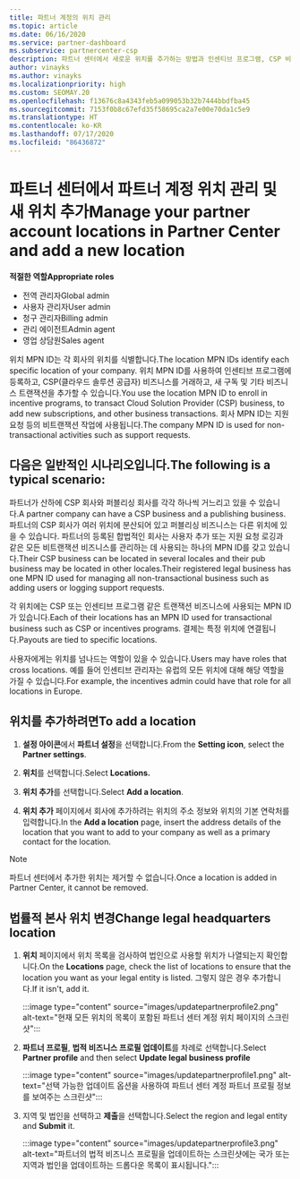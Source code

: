 ```yaml
---
title: 파트너 계정의 위치 관리
ms.topic: article
ms.date: 06/16/2020
ms.service: partner-dashboard
ms.subservice: partnercenter-csp
description: 파트너 센터에서 새로운 위치를 추가하는 방법과 인센티브 프로그램, CSP 비즈니스, 구독 및 기타 트랜잭션에서 위치 MPN ID를 사용하는 방법을 알아봅니다.
author: vinayks
ms.author: vinayks
ms.localizationpriority: high
ms.custom: SEOMAY.20
ms.openlocfilehash: f13676c8a4343feb5a099053b32b7444bbdfba45
ms.sourcegitcommit: 7153f0b8c67efd35f58695ca2a7e00e70da1c5e9
ms.translationtype: HT
ms.contentlocale: ko-KR
ms.lasthandoff: 07/17/2020
ms.locfileid: "86436872"
---
```

# <a name="manage-your-partner-account-locations-in-partner-center-and-add-a-new-location"></a><span data-ttu-id="0f91f-103">파트너 센터에서 파트너 계정 위치 관리 및 새 위치 추가</span><span class="sxs-lookup"><span data-stu-id="0f91f-103">Manage your partner account locations in Partner Center and add a new location</span></span>

<span data-ttu-id="0f91f-104">**적절한 역할**</span><span class="sxs-lookup"><span data-stu-id="0f91f-104">**Appropriate roles**</span></span>
- <span data-ttu-id="0f91f-105">전역 관리자</span><span class="sxs-lookup"><span data-stu-id="0f91f-105">Global admin</span></span>
- <span data-ttu-id="0f91f-106">사용자 관리자</span><span class="sxs-lookup"><span data-stu-id="0f91f-106">User admin</span></span>
- <span data-ttu-id="0f91f-107">청구 관리자</span><span class="sxs-lookup"><span data-stu-id="0f91f-107">Billing admin</span></span>
- <span data-ttu-id="0f91f-108">관리 에이전트</span><span class="sxs-lookup"><span data-stu-id="0f91f-108">Admin agent</span></span>
- <span data-ttu-id="0f91f-109">영업 상담원</span><span class="sxs-lookup"><span data-stu-id="0f91f-109">Sales agent</span></span>

<span data-ttu-id="0f91f-110">위치 MPN ID는 각 회사의 위치를 식별합니다.</span><span class="sxs-lookup"><span data-stu-id="0f91f-110">The location MPN IDs identify each specific location of your company.</span></span> <span data-ttu-id="0f91f-111">위치 MPN ID를 사용하여 인센티브 프로그램에 등록하고, CSP(클라우드 솔루션 공급자) 비즈니스를 거래하고, 새 구독 및 기타 비즈니스 트랜잭션을 추가할 수 있습니다.</span><span class="sxs-lookup"><span data-stu-id="0f91f-111">You use the location MPN ID to enroll in incentive programs, to transact Cloud Solution Provider (CSP) business, to add new subscriptions, and other business transactions.</span></span> <span data-ttu-id="0f91f-112">회사 MPN ID는 지원 요청 등의 비트랜잭션 작업에 사용됩니다.</span><span class="sxs-lookup"><span data-stu-id="0f91f-112">The company MPN ID is used for non-transactional activities such as support requests.</span></span>

## <a name="the-following-is-a-typical-scenario"></a><span data-ttu-id="0f91f-113">다음은 일반적인 시나리오입니다.</span><span class="sxs-lookup"><span data-stu-id="0f91f-113">The following is a typical scenario:</span></span>

<span data-ttu-id="0f91f-114">파트너가 산하에 CSP 회사와 퍼블리싱 회사를 각각 하나씩 거느리고 있을 수 있습니다.</span><span class="sxs-lookup"><span data-stu-id="0f91f-114">A partner company can have a CSP business and a publishing business.</span></span> <span data-ttu-id="0f91f-115">파트너의 CSP 회사가 여러 위치에 분산되어 있고 퍼블리싱 비즈니스는 다른 위치에 있을 수 있습니다. 파트너의 등록된 합법적인 회사는 사용자 추가 또는 지원 요청 로깅과 같은 모든 비트랜잭션 비즈니스를 관리하는 데 사용되는 하나의 MPN ID를 갖고 있습니다.</span><span class="sxs-lookup"><span data-stu-id="0f91f-115">Their CSP business can be located in several locales and their pub business may be located in other locales.Their registered legal business has one MPN ID used for managing all non-transactional business such as adding users or logging support requests.</span></span>


<span data-ttu-id="0f91f-116">각 위치에는 CSP 또는 인센티브 프로그램 같은 트랜잭션 비즈니스에 사용되는 MPN ID가 있습니다.</span><span class="sxs-lookup"><span data-stu-id="0f91f-116">Each of their locations has an MPN ID used for transactional business such as CSP or incentives programs.</span></span> <span data-ttu-id="0f91f-117">결제는 특정 위치에 연결됩니다.</span><span class="sxs-lookup"><span data-stu-id="0f91f-117">Payouts are tied to specific locations.</span></span>

<span data-ttu-id="0f91f-118">사용자에게는 위치를 넘나드는 역할이 있을 수 있습니다.</span><span class="sxs-lookup"><span data-stu-id="0f91f-118">Users may have roles that cross locations.</span></span> <span data-ttu-id="0f91f-119">예를 들어 인센티브 관리자는 유럽의 모든 위치에 대해 해당 역할을 가질 수 있습니다.</span><span class="sxs-lookup"><span data-stu-id="0f91f-119">For example, the incentives admin could have that role for all locations in Europe.</span></span>

## <a name="to-add-a-location"></a><span data-ttu-id="0f91f-120">위치를 추가하려면</span><span class="sxs-lookup"><span data-stu-id="0f91f-120">To add a location</span></span>

1. <span data-ttu-id="0f91f-121">**설정 아이콘**에서 **파트너 설정**을 선택합니다.</span><span class="sxs-lookup"><span data-stu-id="0f91f-121">From the **Setting icon**, select the **Partner settings**.</span></span>

2. <span data-ttu-id="0f91f-122">**위치**를 선택합니다.</span><span class="sxs-lookup"><span data-stu-id="0f91f-122">Select **Locations.**</span></span>

3. <span data-ttu-id="0f91f-123">**위치 추가**를 선택합니다.</span><span class="sxs-lookup"><span data-stu-id="0f91f-123">Select **Add a location**.</span></span>  

4. <span data-ttu-id="0f91f-124">**위치 추가** 페이지에서 회사에 추가하려는 위치의 주소 정보와 위치의 기본 연락처를 입력합니다.</span><span class="sxs-lookup"><span data-stu-id="0f91f-124">In the **Add a location** page, insert the address details of the location that you want to add to your company as well as a primary contact for the location.</span></span>

> [!NOTE]
> <span data-ttu-id="0f91f-125">파트너 센터에서 추가한 위치는 제거할 수 없습니다.</span><span class="sxs-lookup"><span data-stu-id="0f91f-125">Once a location is added in Partner Center, it cannot be removed.</span></span>

## <a name="change-legal-headquarters-location"></a><span data-ttu-id="0f91f-126">법률적 본사 위치 변경</span><span class="sxs-lookup"><span data-stu-id="0f91f-126">Change legal headquarters location</span></span>

1. <span data-ttu-id="0f91f-127">**위치** 페이지에서 위치 목록을 검사하여 법인으로 사용할 위치가 나열되는지 확인합니다.</span><span class="sxs-lookup"><span data-stu-id="0f91f-127">On the **Locations** page, check the list of locations to ensure that the location you want as your legal entity is listed.</span></span> <span data-ttu-id="0f91f-128">그렇지 않은 경우 추가합니다.</span><span class="sxs-lookup"><span data-stu-id="0f91f-128">If it isn't, add it.</span></span>

   :::image type="content" source="images/updatepartnerprofile2.png" alt-text="현재 모든 위치의 목록이 포함된 파트너 센터 계정 위치 페이지의 스크린샷":::

2. <span data-ttu-id="0f91f-130">**파트너 프로필**, **법적 비즈니스 프로필 업데이트**를 차례로 선택합니다.</span><span class="sxs-lookup"><span data-stu-id="0f91f-130">Select **Partner profile** and then select **Update legal business profile**</span></span>

   :::image type="content" source="images/updatepartnerprofile1.png" alt-text="선택 가능한 업데이트 옵션을 사용하여 파트너 센터 계정 파트너 프로필 정보를 보여주는 스크린샷":::

3. <span data-ttu-id="0f91f-132">지역 및 법인을 선택하고 **제출**을 선택합니다.</span><span class="sxs-lookup"><span data-stu-id="0f91f-132">Select the region and legal entity and **Submit** it.</span></span>

   :::image type="content" source="images/updatepartnerprofile3.png" alt-text="파트너의 법적 비즈니스 프로필을 업데이트하는 스크린샷에는 국가 또는 지역과 법인을 업데이트하는 드롭다운 목록이 표시됩니다.":::
